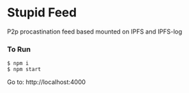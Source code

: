 # Stupid Feed 

P2p procastination feed based mounted on IPFS and IPFS-log

### To Run
```
$ npm i
$ npm start
```
Go to: http://localhost:4000
